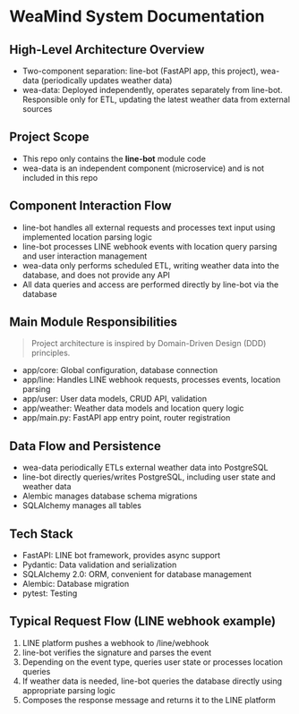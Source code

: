 # WeaMind System Documentation

## High-Level Architecture Overview

- Two-component separation: line-bot (FastAPI app, this project), wea-data (periodically updates weather data)
- wea-data: Deployed independently, operates separately from line-bot. Responsible only for ETL, updating the latest weather data from external sources

## Project Scope

- This repo only contains the **line-bot** module code
- wea-data is an independent component (microservice) and is not included in this repo

## Component Interaction Flow

- line-bot handles all external requests and processes text input using implemented location parsing logic
- line-bot processes LINE webhook events with location query parsing and user interaction management
- wea-data only performs scheduled ETL, writing weather data into the database, and does not provide any API
- All data queries and access are performed directly by line-bot via the database

## Main Module Responsibilities

> Project architecture is inspired by Domain-Driven Design (DDD) principles.

- app/core: Global configuration, database connection
- app/line: Handles LINE webhook requests, processes events, location parsing
- app/user: User data models, CRUD API, validation
- app/weather: Weather data models and location query logic
- app/main.py: FastAPI app entry point, router registration

## Data Flow and Persistence

- wea-data periodically ETLs external weather data into PostgreSQL
- line-bot directly queries/writes PostgreSQL, including user state and weather data
- Alembic manages database schema migrations
- SQLAlchemy manages all tables

## Tech Stack

- FastAPI: LINE bot framework, provides async support
- Pydantic: Data validation and serialization
- SQLAlchemy 2.0: ORM, convenient for database management
- Alembic: Database migration
- pytest: Testing

## Typical Request Flow (LINE webhook example)

1. LINE platform pushes a webhook to /line/webhook
2. line-bot verifies the signature and parses the event
3. Depending on the event type, queries user state or processes location queries
4. If weather data is needed, line-bot queries the database directly using appropriate parsing logic
5. Composes the response message and returns it to the LINE platform
